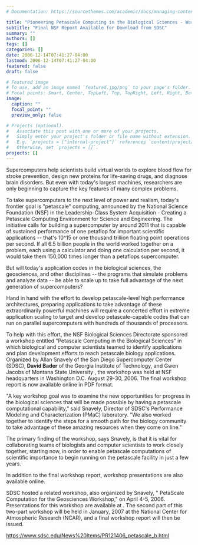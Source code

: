 ```yaml
---
# Documentation: https://sourcethemes.com/academic/docs/managing-content/

title: "Pioneering Petascale Computing in the Biological Sciences - Workshop Report"
subtitle: "Final NSF Report Available for Download from SDSC"
summary: ""
authors: []
tags: []
categories: []
date: 2006-12-14T07:41:27-04:00
lastmod: 2006-12-14T07:41:27-04:00
featured: false
draft: false

# Featured image
# To use, add an image named `featured.jpg/png` to your page's folder.
# Focal points: Smart, Center, TopLeft, Top, TopRight, Left, Right, BottomLeft, Bottom, BottomRight.
image:
  caption: ""
  focal_point: ""
  preview_only: false

# Projects (optional).
#   Associate this post with one or more of your projects.
#   Simply enter your project's folder or file name without extension.
#   E.g. `projects = ["internal-project"]` references `content/project/deep-learning/index.md`.
#   Otherwise, set `projects = []`.
projects: []
---
```


Supercomputers help scientists build virtual worlds to explore blood flow for stroke prevention, design new proteins for life-saving drugs, and diagnose brain disorders. But even with today's largest machines, researchers are only beginning to capture the key features of many complex problems.

To take supercomputers to the next level of power and realism, today's frontier goal is "petascale" computing, announced by the National Science Foundation (NSF) in the Leadership-Class System Acquisition - Creating a Petascale Computing Environment for Science and Engineering. The initiative calls for building a supercomputer by around 2011 that is capable of sustained performance of one petaflop for important scientific applications -- that's 10^15 or one thousand trillion floating point operations per second. If all 6.5 billion people in the world worked together on a problem, each using a calculator and doing one calculation per second, it would take them 150,000 times longer than a petaflops supercomputer.

But will today's application codes in the biological sciences, the geosciences, and other disciplines -- the programs that simulate problems and analyze data -- be able to scale up to take full advantage of the next generation of supercomputers?

Hand in hand with the effort to develop petascale-level high performance architectures, preparing applications to take advantage of these extraordinarily powerful machines will require a concerted effort in extreme application scaling to target and develop petascale-capable codes that can run on parallel supercomputers with hundreds of thousands of processors.

To help with this effort, the NSF Biological Sciences Directorate sponsored a workshop entitled "Petascale Computing in the Biological Sciences" in which biological and computer scientists teamed to identify applications and plan development efforts to reach petascale biology applications. Organized by Allan Snavely of the San Diego Supercomputer Center (SDSC), **David Bader** of the Georgia Institute of Technology, and Gwen Jacobs of Montana State University , the workshop was held at NSF headquarters in Washington D.C. August 29-30, 2006. The final workshop report is now available online in PDF format.

"A key workshop goal was to examine the new opportunities for progress in the biological sciences that will be made possible by having a petascale computational capability," said Snavely, Director of SDSC's Performance Modeling and Characterization (PMaC) laboratory. "We also worked together to identify the steps for a smooth path for the biology community to take advantage of these amazing resources when they come on line."

The primary finding of the workshop, says Snavely, is that it is vital for collaborating teams of biologists and computer scientists to work closely together, starting now, in order to enable petascale computations of scientific importance to begin running on the petascale facility in just a few years.

In addition to the final workshop report, workshop presentations are also available online.

SDSC hosted a related workshop, also organized by Snavely, " PetaScale Computation for the Geosciences Workshop," on April 4-5, 2006. Presentations for this workshop are available at . The second part of this two-part workshop will be held in January, 2007 at the National Center for Atmospheric Research (NCAR), and a final workshop report will then be issued.

https://www.sdsc.edu/News%20Items/PR121406_petascale_b.html
